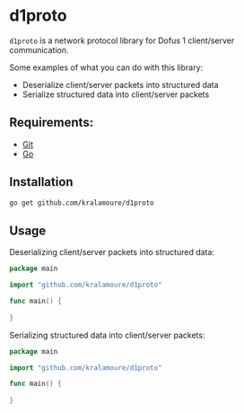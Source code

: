 # d1proto

`d1proto` is a network protocol library for Dofus 1 client/server communication.

Some examples of what you can do with this library:

- Deserialize client/server packets into structured data
- Serialize structured data into client/server packets

## Requirements:

- [Git](https://git-scm.com/)
- [Go](https://golang.org/)

## Installation

```sh
go get github.com/kralamoure/d1proto
```

## Usage

Deserializing client/server packets into structured data:
 
```go
package main

import "github.com/kralamoure/d1proto"

func main() {
 
}
```

Serializing structured data into client/server packets:
 
```go
package main

import "github.com/kralamoure/d1proto"

func main() {
 
}
```
